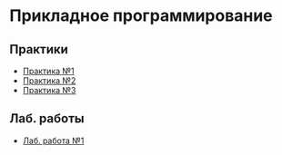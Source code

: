 # Прикладное программирование

Практики
--------
- [Практика №1](practic01.md)
- [Практика №2](practic02.md)
- [Практика №3](practic03.md)

Лаб. работы
--------
- [Лаб. работа №1](priklad_spo_lab1.pdf)
